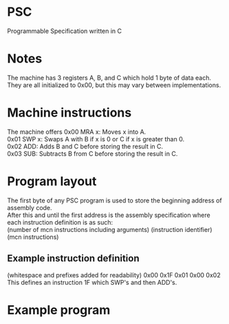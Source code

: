 # PSC
Programmable Specification written in C
# Notes
The machine has 3 registers A, B, and C which hold 1 byte of data each.  
They are all initialized to 0x00, but this may vary between implementations.  

# Machine instructions
The machine offers 
0x00 MRA x: Moves x into A.  
0x01 SWP x: Swaps A with B if x is 0 or C if x is greater than 0.  
0x02 ADD: Adds B and C before storing the result in C.  
0x03 SUB: Subtracts B from C before storing the result in C.  

# Program layout
The first byte of any PSC program is used to store the beginning address of assembly code.  
After this and until the first address is the assembly specification where each instruction definition is as such:  
(number of mcn instructions including arguments) (instruction identifier) (mcn instructions)  
<h2>Example instruction definition</h2>  
(whitespace and prefixes added for readability)  
0x00 0x1F 0x01 0x00 0x02  
This defines an instruction 1F which SWP's and then ADD's.  

# Example program

